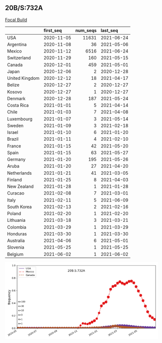 

## 20B/S:732A
[Focal Build](https://nextstrain.org/groups/neherlab/ncov/20B.S.732A)

|                | first_seq   |   num_seqs | last_seq   |
|:---------------|:------------|-----------:|:-----------|
| USA            | 2020-11-05  |      11631 | 2021-06-24 |
| Argentina      | 2020-11-08  |         36 | 2021-05-06 |
| Mexico         | 2020-11-12  |       6516 | 2021-06-24 |
| Switzerland    | 2020-11-29  |        160 | 2021-05-15 |
| Canada         | 2020-12-01  |        459 | 2021-05-01 |
| Japan          | 2020-12-06  |          2 | 2020-12-28 |
| United Kingdom | 2020-12-12  |         18 | 2021-04-17 |
| Belize         | 2020-12-27  |          2 | 2020-12-27 |
| Kosovo         | 2020-12-27  |          1 | 2020-12-27 |
| Denmark        | 2020-12-28  |        187 | 2021-05-24 |
| Costa Rica     | 2021-01-01  |          5 | 2021-04-14 |
| Chile          | 2021-01-03  |          7 | 2021-04-08 |
| Luxembourg     | 2021-01-07  |          3 | 2021-05-14 |
| Sweden         | 2021-01-09  |          3 | 2021-02-18 |
| Israel         | 2021-01-10  |          6 | 2021-01-20 |
| Brazil         | 2021-01-11  |          4 | 2021-02-10 |
| France         | 2021-01-15  |         42 | 2021-05-20 |
| Spain          | 2021-01-15  |         63 | 2021-05-27 |
| Germany        | 2021-01-20  |        195 | 2021-05-26 |
| Aruba          | 2021-01-20  |         27 | 2021-04-20 |
| Netherlands    | 2021-01-21  |         41 | 2021-03-05 |
| Finland        | 2021-01-25  |          8 | 2021-04-03 |
| New Zealand    | 2021-01-28  |          1 | 2021-01-28 |
| Curacao        | 2021-02-08  |          7 | 2021-03-01 |
| Italy          | 2021-02-11  |          5 | 2021-06-09 |
| South Korea    | 2021-02-13  |          2 | 2021-02-16 |
| Poland         | 2021-02-20  |          1 | 2021-02-20 |
| Lithuania      | 2021-03-18  |          3 | 2021-03-21 |
| Colombia       | 2021-03-29  |          1 | 2021-03-29 |
| Honduras       | 2021-03-30  |          1 | 2021-03-30 |
| Australia      | 2021-04-06  |          6 | 2021-05-01 |
| Slovenia       | 2021-05-25  |          1 | 2021-05-25 |
| Belgium        | 2021-06-02  |          1 | 2021-06-02 |

![Overall trends 20B.S.732A](/overall_trends_figures/overall_trends_20B.S.732A.png)